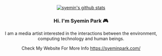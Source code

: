 <div align="center">
  
 
[![syemin's github stats](https://github-readme-stats.vercel.app/api?username=syeminpark&show_icons=true&theme=calm)](https://github.com/syeminpark/github-readme-stats)

  ### Hi. I'm Syemin Park  🎮

I am a media artist interested in the interactions between the environment, computing technology and human beings.



Check My Website For More Info
  https://syeminpark.com/


